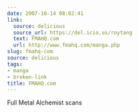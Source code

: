 ```yaml
---
date: 2007-10-14 08:02:41
link:
  source: delicious
  source_url: https://del.icio.us/roytang
  text: FMAHQ.com
  url: http://www.fmahq.com/manga.php
slug: fmahq-com
source: delicious
tags:
- manga
- broken-link
title: FMAHQ.com
---
```


Full Metal Alchemist scans